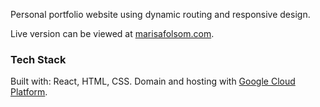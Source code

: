Personal portfolio website using dynamic routing and responsive design.

Live version can be viewed at [marisafolsom.com](http://marisafolsom.com/).

### Tech Stack
Built with: React, HTML, CSS.
Domain and hosting with [Google Cloud Platform](https://console.cloud.google.com/).
